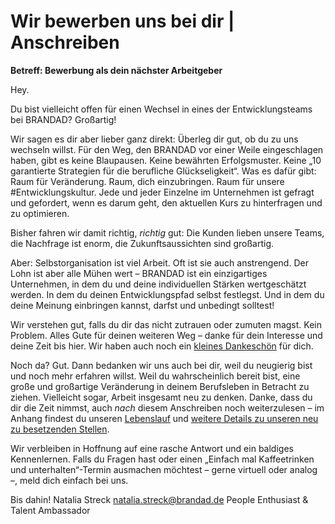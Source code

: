# Wir bewerben uns bei dir | Anschreiben

**Betreff: Bewerbung als dein nächster Arbeitgeber**

Hey.

Du bist vielleicht offen für einen Wechsel in eines der Entwicklungsteams bei BRANDAD? Großartig!

Wir sagen es dir aber lieber ganz direkt: Überleg dir gut, ob du zu uns wechseln willst. Für den Weg, den BRANDAD vor einer Weile eingeschlagen haben, gibt es keine Blaupausen. Keine bewährten Erfolgsmuster. Keine „10 garantierte Strategien für die berufliche Glückseligkeit“. Was es dafür gibt: Raum für Veränderung. Raum, dich einzubringen. Raum für unsere #Entwicklungskultur. Jede und jeder Einzelne im Unternehmen ist gefragt und gefordert, wenn es darum geht, den aktuellen Kurs zu hinterfragen und zu optimieren. 

Bisher fahren wir damit richtig, *richtig* gut: Die Kunden lieben unsere Teams, die Nachfrage ist enorm, die Zukunftsaussichten sind großartig. 

Aber: Selbstorganisation ist viel Arbeit. Oft ist sie auch anstrengend. Der Lohn ist aber alle Mühen wert – BRANDAD ist ein einzigartiges Unternehmen, in dem du und deine individuellen Stärken wertgeschätzt werden. In dem du deinen Entwicklungspfad selbst festlegst. Und in dem du deine Meinung einbringen kannst, darfst und unbedingt solltest!

Wir verstehen gut, falls du dir das nicht zutrauen oder zumuten magst. Kein Problem. Alles Gute für deinen weiteren Weg – danke für dein Interesse und deine Zeit bis hier. Wir haben auch noch ein [kleines Dankeschön](https://www.youtube.com/watch?v=dQw4w9WgXcQ) für dich.

Noch da? Gut. Dann bedanken wir uns auch bei dir, weil du neugierig bist und noch mehr erfahren willst. Weil du wahrscheinlich bereit bist, eine große und großartige Veränderung in deinem Berufsleben in Betracht zu ziehen. Vielleicht sogar, Arbeit insgesamt neu zu denken. Danke, dass du dir die Zeit nimmst, auch *nach* diesem Anschreiben noch weiterzulesen – im Anhang findest du unseren [Lebenslauf](lebenslauf.md) und [weitere Details zu unseren neu zu besetzenden Stellen](jobs.md).

Wir verbleiben in Hoffnung auf eine rasche Antwort und ein baldiges Kennenlernen. Falls du Fragen hast oder einen „Einfach mal Kaffeetrinken und unterhalten“-Termin ausmachen möchtest – gerne virtuell oder analog –, meld dich einfach bei uns.

Bis dahin!
Natalia Streck
natalia.streck@brandad.de
People Enthusiast & Talent Ambassador
